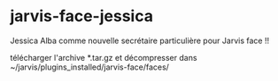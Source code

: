 # jarvis-face-jessica
Jessica Alba comme nouvelle secrétaire particulière pour Jarvis face !!

télécharger l'archive *.tar.gz et décompresser dans ~/jarvis/plugins_installed/jarvis-face/faces/



